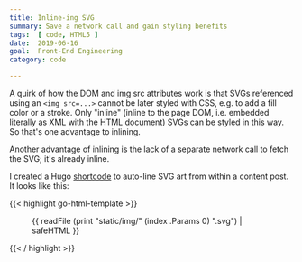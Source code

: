 ```yaml
---
title: Inline-ing SVG
summary: Save a network call and gain styling benefits
tags:  [ code, HTML5 ]
date:  2019-06-16
goal:  Front-End Engineering
category: code

---
```


A quirk of how the DOM and img src attributes work is that SVGs
referenced using an `<img src=...>` cannot be later styled with CSS,
e.g. to add a fill color or a stroke. Only "inline" (inline to the page
DOM, i.e. embedded literally as XML with the HTML document) SVGs can be
styled in this way. So that's one advantage to inlining.

Another advantage of inlining is the lack of a separate network call to
fetch the SVG; it's already inline.

I created a Hugo [shortcode][docs] to auto-line SVG art from within a content
post. It looks like this:

{{< highlight go-html-template >}}
<figure>
{{ readFile (print "static/img/" (index .Params 0) ".svg") | safeHTML }}
</figure>
{{< / highlight >}}

[docs]: https://gohugo.io/content-management/shortcodes/
